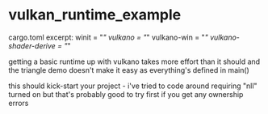 # vulkan_runtime_example

cargo.toml excerpt:
winit = "*"
vulkano = "*"
vulkano-win = "*"
vulkano-shader-derive = "*"


getting a basic runtime up with vulkano takes more effort than it should and the triangle demo doesn't make it easy as everything's defined in main()

this should kick-start your project - i've tried to code around requiring "nll" turned on but that's probably good to try first if you get any ownership errors
